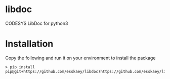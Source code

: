 # libdoc
CODESYS LibDoc for python3

# Installation
Copy the following and run it on your environment to install the package

```
> pip install pip@git+https://github.com/esskaey/libdoc)https://github.com/esskaey/libdoc
```

